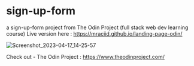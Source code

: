 # sign-up-form
a sign-up-form project from The Odin Project (full stack web dev learning course)
Live version here : https://mraciid.github.io/landing-page-odin/

![Screenshot_2023-04-17_14-25-57](https://user-images.githubusercontent.com/100881182/232484080-d604b3b3-ece2-49a8-8bda-dd593b3a12dd.png)



Check out -
The Odin Project : https://www.theodinproject.com/
